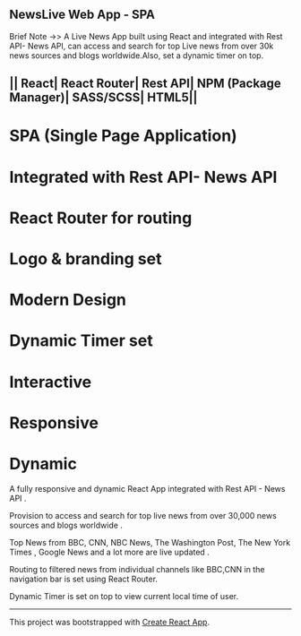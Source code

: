 
## NewsLive Web App - SPA 

Brief Note ->> A Live News App built using React and integrated with Rest API- News API, can access and search for top Live news from over 30k news sources and blogs worldwide.Also, set a dynamic timer on top.


## || React| React Router| Rest API| NPM (Package Manager)| SASS/SCSS| HTML5||
	 							
# SPA (Single Page Application)
# Integrated with Rest API- News API
# React Router for routing 
# Logo & branding set 
# Modern Design
# Dynamic Timer set
# Interactive
# Responsive
# Dynamic


A fully responsive and dynamic React App integrated with Rest API - News API .

Provision to access  and  search for top live news from over 30,000 news sources and blogs worldwide .

Top News from BBC, CNN, NBC News, The Washington Post, The New York Times , Google News and a lot more are live updated .

Routing to filtered news from individual channels like BBC,CNN in the navigation bar is set using React Router.

Dynamic Timer is set on top to view current local time of user.

--------------------------------------------------------------------------------------------------------------

This project was bootstrapped with [Create React App](https://github.com/facebook/create-react-app).

